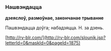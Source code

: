 ### Нашвэндацца
**дзеяслоў, размоўнае, закончанае трыванне**

Пашвэндацца доўга; набадзяцца. Н. за дзень.

<a rel="author">[http://rv-blr.com/](http://rv-blr.com/slounik.jsp?letterId=0&maskId=0&pageId=1875)</a>
